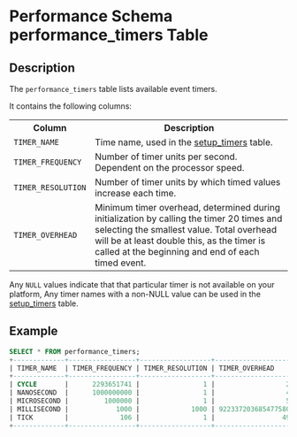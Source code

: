 # Performance Schema performance_timers Table

## Description

The `performance_timers` table lists available event timers.

It contains the following columns:

<table><tbody><tr><th>Column</th><th>Description</th></tr>
<tr><td><code>TIMER_NAME</code></td><td>Time name, used in the <a href="/kb/en/performance-schema-setup_timers-table/">setup_timers</a> table.</td></tr>
<tr><td><code>TIMER_FREQUENCY</code></td><td>Number of timer units per second. Dependent on the processor speed.</td></tr>
<tr><td><code>TIMER_RESOLUTION</code></td><td>Number of timer units by which timed values increase each time.</td></tr>
<tr><td><code>TIMER_OVERHEAD</code></td><td>Minimum timer overhead, determined during initialization by calling the timer 20 times and selecting the smallest value. Total overhead will be at least double this, as the timer is called at the beginning and end of each timed event.</td></tr>
</tbody></table>

Any `NULL` values indicate that that particular timer is not available on your platform, Any timer names with a non-NULL value can be used in the [setup_timers](/sql-statements-structure/sql-statements/administrative-sql-statements/system-tables/performance-schema/performance-schema-tables/performance-schema-setup_timers-table) table.

## Example

```sql
SELECT * FROM performance_timers;
+-------------+-----------------+------------------+---------------------+
| TIMER_NAME  | TIMER_FREQUENCY | TIMER_RESOLUTION | TIMER_OVERHEAD      |
+-------------+-----------------+------------------+---------------------+
| CYCLE       |      2293651741 |                1 |                  28 |
| NANOSECOND  |      1000000000 |                1 |                  48 |
| MICROSECOND |         1000000 |                1 |                  52 |
| MILLISECOND |            1000 |             1000 | 9223372036854775807 |
| TICK        |             106 |                1 |                 496 |
+-------------+-----------------+------------------+---------------------+
```